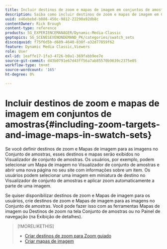 ```yaml
---
title: Incluir destinos de zoom e mapas de imagem em conjuntos de amostras
description: Saiba como incluir destinos de zoom e mapas de imagem em Conjuntos de amostras no Adobe Dynamic Media Classic.
uuid: e46ebebd-b086-450c-9812-22290a92db8c
contentOwner: Rick Brough
content-type: reference
products: SG_EXPERIENCEMANAGER/Dynamic-Media-Classic
geptopics: SG_SCENESEVENONDEMAND_PK/categories/swatch_sets
discoiquuid: f75f6d5b-d689-4640-838f-a32d77859f62
feature: Dynamic Media Classic,Viewers
role: User
exl-id: 1eaffe17-1fa3-4726-b0a1-369fabb9ee7e
source-git-commit: d43b0791e67d43ff56a7ab85570b9639c2375e05
workflow-type: tm+mt
source-wordcount: '165'
ht-degree: 0%

---
```


# Incluir destinos de zoom e mapas de imagem em conjuntos de amostras{#including-zoom-targets-and-image-maps-in-swatch-sets}

Se você definir destinos de zoom e Mapas de imagem para as imagens no Conjunto de amostras, esses destinos e mapas serão exibidos no Visualizador de conjunto de amostras. Os usuários, por exemplo, podem selecionar um Mapa de imagem no Visualizador de conjunto de amostras e abrir uma nova página no seu site com informações sobre um item. Os usuários podem selecionar uma imagem em miniatura de destino no Visualizador de conjunto de amostras e aplicar zoom automaticamente a parte de uma imagem.

Se quiser disponibilizar destinos de zoom e Mapas de imagem para os usuários, crie destinos de zoom e Mapas de imagem para as imagens no Conjunto de amostras. Você pode fazer isso com as ferramentas Mapas de imagem ou Destinos de zoom na tela Conjunto de amostras ou no Painel de navegação (na Exibição de detalhes).

>[!MORELIKETHIS]
>
>* [Criar destinos de zoom para Zoom guiado](creating-zoom-targets-guided-zoom.md#creating_zoom_targets_for_guided_zoom)
>* [Criar mapas de imagem](creating-image-maps.md#creating_image_maps)

